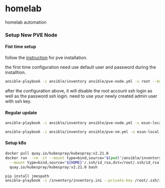 # homelab
homelab automation

### Setup New PVE Node
#### Fist time setup
follow the [instruction](https://pve.proxmox.com/wiki/Installation) for pve
installation.

the first time configuration need use default user and password during the
installtion.
```bash
ansible-playbook -i ansible/inventory ansible/pve-node.yml -u root --become --ask-pass
```

after the configuration above, it will disable the root account ssh login as
well as the password ssh login. need to use your newly created admin user with
ssh key.

#### Regular update
```bash
ansible-playbook -i ansible/inventory ansible/pve-node.yml -u esun-local --become
```
```bash
ansible-playbook -i ansible/inventory ansible/pve-vm.yml -u esun-local --become
```

#### Setup k8s
```bash
docker pull quay.io/kubespray/kubespray:v2.21.0
docker run --rm -it --mount type=bind,source="$(pwd)"/ansible/inventory/myculster,dst=/inventory \
  --mount type=bind,source="${HOME}"/.ssh/id_rsa,dst=/root/.ssh/id_rsa \
  quay.io/kubespray/kubespray:v2.21.0 bash

pip install jmespath
ansible-playbook -i /inventory/inventory.ini --private-key /root/.ssh/id_rsa cluster.yml -u esun-local -b
```
